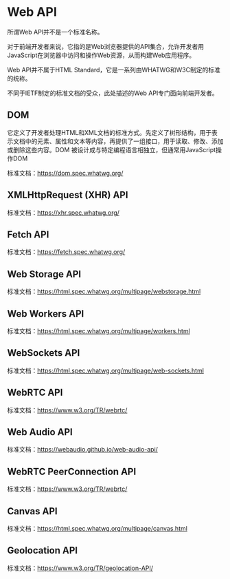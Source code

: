 # Web API

所谓Web API并不是一个标准名称。

对于前端开发者来说，它指的是Web浏览器提供的API集合，允许开发者用JavaScript在浏览器中访问和操作Web资源，从而构建Web应用程序。

Web API并不属于HTML Standard，它是一系列由WHATWG和W3C制定的标准的统称。

不同于IETF制定的标准文档的受众，此处描述的Web API专门面向前端开发者。

## DOM

它定义了开发者处理HTML和XML文档的标准方式。先定义了树形结构，用于表示文档中的元素、属性和文本等内容，再提供了一组接口，用于读取、修改、添加或删除这些内容。DOM 被设计成与特定编程语言相独立，但通常用JavaScript操作DOM

标准文档：https://dom.spec.whatwg.org/



## XMLHttpRequest (XHR) API

标准文档：https://xhr.spec.whatwg.org/

## Fetch API

标准文档：https://fetch.spec.whatwg.org/

## Web Storage API

标准文档：https://html.spec.whatwg.org/multipage/webstorage.html

## Web Workers API

标准文档：https://html.spec.whatwg.org/multipage/workers.html

## WebSockets API

标准文档：https://html.spec.whatwg.org/multipage/web-sockets.html

## WebRTC API

标准文档：https://www.w3.org/TR/webrtc/

## Web Audio API

标准文档：https://webaudio.github.io/web-audio-api/

## WebRTC PeerConnection API

标准文档：https://www.w3.org/TR/webrtc/

## Canvas API

标准文档：https://html.spec.whatwg.org/multipage/canvas.html

## Geolocation API

标准文档：https://www.w3.org/TR/geolocation-API/